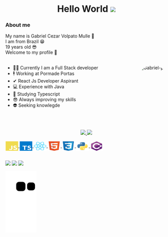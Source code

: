<h1 align='center'> Hello World <img src="https://github.com/TheDudeThatCode/TheDudeThatCode/blob/master/Assets/Hi.gif" width="29px"> </h1>
<p align="center"> 
 

### About me
   My name is Gabriel Cezar Volpato Mulle 🙋‍<br>
   I am from Brazil 😁<br>
   19 years old 😎<br>
   Welcome to my profile 👀 
   <br><br>

<img align="right" alt="Gabriel-pic" height="150" style="border-radius:50px;" 
  src="https://avatars.githubusercontent.com/u/81782103?s=120&v=4">

- 👨‍💻 Currently I am a Full Stack developer
-  🕴 Working at Pormade Portas
- ✔  React Js Developer Aspirant 
- 💻 Experience with Java
- 📘 Studying Typescript
- 😎 Always improving my skills
- 👽 Seeking knowlegde


<br><br/>

<div align="center">
  <a href="https://github.com/gabrielmuller1">
  <img height="180em" src="https://github-readme-stats.vercel.app/api?username=gabrielmuller1&show_icons=true&theme=chartreuse-dark&include_all_commits=true&count_private=true"/>
  <img height="180em" src="https://github-readme-stats.vercel.app/api/top-langs/?username=gabrielmuller1&layout=compact&langs_count=7&theme=chartreuse-dark"/>
</div>
  
  <div style="display: inline_block"><br>
  <img align="center" alt="Gabriel-Js" height="30" width="40" src="https://raw.githubusercontent.com/devicons/devicon/master/icons/javascript/javascript-plain.svg">
  <img align="center" alt="Gabriel-Ts" height="30" width="40" src="https://raw.githubusercontent.com/devicons/devicon/master/icons/typescript/typescript-plain.svg">
  <img align="center" alt="Gabriel-React" height="30" width="40" src="https://raw.githubusercontent.com/devicons/devicon/master/icons/react/react-original.svg">
  <img align="center" alt="Gabriel-HTML" height="30" width="40" src="https://raw.githubusercontent.com/devicons/devicon/master/icons/html5/html5-original.svg">
  <img align="center" alt="Gabriel-CSS" height="30" width="40" src="https://raw.githubusercontent.com/devicons/devicon/master/icons/css3/css3-original.svg">
  <img align="center" alt="Gabriel-Python" height="30" width="40" src="https://raw.githubusercontent.com/devicons/devicon/master/icons/python/python-original.svg">
  <img align="center" alt="Gabriel-Csharp" height="30" width="40" src="https://raw.githubusercontent.com/devicons/devicon/master/icons/csharp/csharp-original.svg">
</div>
  
  ##
 
<div> 
  <a href="https://instagram.com/gabriel_mul" target="_blank"><img src="https://img.shields.io/badge/-Instagram-%23E4405F?style=for-the-badge&logo=instagram&logoColor=white" target="_blank"></a>
  <a href = "mailto:gabrielmuller708@gmail.com"><img src="https://img.shields.io/badge/-Gmail-%23333?style=for-the-badge&logo=gmail&logoColor=white" target="_blank"></a>
  <a href="https://www.linkedin.com/in/gabriel-muller-80929b1b6/" target="_blank"><img src="https://img.shields.io/badge/-LinkedIn-%230077B5?style=for-the-badge&logo=linkedin&logoColor=white" target="_blank"></a> 
 
  ![Snake animation](https://github.com/rafaballerini/rafaballerini/blob/output/github-contribution-grid-snake.svg)
 
</div>
